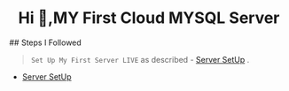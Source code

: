 
<h1 align="center">Hi 👋,MY First Cloud MYSQL Server</h1>
## Steps I Followed

>`Set Up My First Server LIVE`  as described - [Server SetUp](/Server_Setup/Serversetup.md) .

- [Server SetUp](/Server_Setup/Serversetup.md)
  
